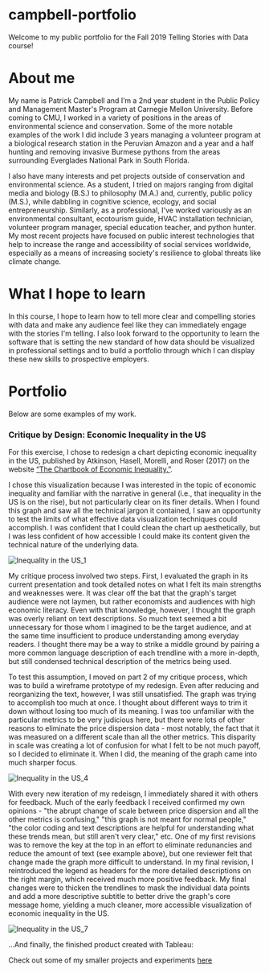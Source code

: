 # campbell-portfolio
Welcome to my public portfolio for the Fall 2019 Telling Stories with Data course! 

# About me
My name is Patrick Campbell and I’m a 2nd year student in the Public Policy and Management Master's Program at Carnegie Mellon University. Before coming to CMU, I worked in a variety of positions in the areas of environmental science and conservation. Some of the more notable examples of the work I did include 3 years managing a volunteer program at a biological research station in the Peruvian Amazon and a year and a half hunting and removing invasive Burmese pythons from the areas surrounding Everglades National Park in South Florida. 

I also have many interests and pet projects outside of conservation and environmental science. As a student, I tried on majors ranging from digital media and biology (B.S.) to philosophy (M.A.) and, currently, public policy (M.S.), while dabbling in cognitive science, ecology, and social entrepreneurship. Similarly, as a professional, I've worked variously as an environmental consultant, ecotourism guide, HVAC installation technician, volunteer program manager, special education teacher, and python hunter. My most recent projects have focused on public interest technologies that help to increase the range and accessibility of social services worldwide, especially as a means of increasing society's resilience to global threats like climate change. 

# What I hope to learn
In this course, I hope to learn how to tell more clear and compelling stories with data and make any audience feel like they can immediately engage with the stories I'm telling. I also look forward to the opportunity to learn the software that is setting the new standard of how data should be visualized in professional settings and to build a portfolio through which I can display these new skills to prospective employers. 

# Portfolio
Below are some examples of my work.

### Critique by Design: Economic Inequality in the US
For this exercise, I chose to redesign a chart depicting economic inequality in the US, published by Atkinson, Hasell, Morelli, and Roser (2017) on the website [“The Chartbook of Economic Inequality.”](https://www.chartbookofeconomicinequality.com/inequality-by-country/usa/).

I chose this visualization because I was interested in the topic of economic inequality and familiar with the narrative in general (i.e., that inequality in the US is on the rise), but not particularly clear on its finer details. When I found this graph and saw all the technical jargon it contained, I saw an opportunity to test the limits of what effective data visualization techniques could accomplish. I was confident that I could clean the chart up aesthetically, but I was less confident of how accessible I could make its content given the technical nature of the underlying data.

![Inequality in the US_1](https://user-images.githubusercontent.com/32546509/68538142-d7679680-033d-11ea-82ee-586d68e6957b.jpg)

My critique process involved two steps. First, I evaluated the graph in its current presentation and took detailed notes on what I felt its main strengths and weaknesses were. It was clear off the bat that the graph's target audience were not laymen, but rather economists and audiences with high economic literacy. Even with that knowledge, however, I thought the graph was overly reliant on text descriptions. So much text seemed a bit unnecessary for those whom I imagined to be the target audience, and at the same time insufficient to produce understanding among everyday readers. I thought there may be a way to strike a middle ground by pairing a more common language description of each trendline with a more in-depth, but still condensed technical description of the metrics being used. 

To test this assumption, I moved on part 2 of my critique process, which was to build a wireframe prototype of my redesign. Even after reducing and reorganizing the text, however, I was still unsatisfied. The graph was trying to accomplish too much at once. I thought about different ways to trim it down without losing too much of its meaning. I was too unfamiliar with the particular metrics to be very judicious here, but there were lots of other reasons to eliminate the price dispersion data - most notably, the fact that it was measured on a different scale than all the other metrics. This disparity in scale was creating a lot of confusion for what I felt to be not much payoff, so I decided to eliminate it. When I did, the meaning of the graph came into much sharper focus. 

![Inequality in the US_4](https://user-images.githubusercontent.com/32546509/68538143-d9c9f080-033d-11ea-95c8-937c22f16cef.jpg)

With every new iteration of my redeisgn, I immediately shared it with others for feedback. Much of the early feedback I received confirmed my own opinions - "the abrupt change of scale between price dispersion and all the other metrics is confusing," "this graph is not meant for normal people," "the color coding and text descriptions are helpful for understanding what these trends mean, but still aren't very clear," etc. One of my first revisions was to remove the key at the top in an effort to eliminate redunancies and reduce the amount of text (see example above), but one reviewer felt that change made the graph more difficult to understand. In my final revision, I reintroduced the legend as headers for the more detailed descriptions on the right margin, which received much more positive feedback. My final changes were to thicken the trendlines to mask the individual data points and add a more descriptive subtitle to better drive the graph's core message home, yielding a much cleaner, more accessible visualization of economic inequality in the US.

![Inequality in the US_7](https://user-images.githubusercontent.com/32546509/68538144-dcc4e100-033d-11ea-8d3f-b79f7a00b9ad.jpg)

...And finally, the finished product created with Tableau:


Check out some of my smaller projects and experiments [here](/dataviz2.md)
